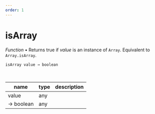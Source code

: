 ```yaml
---
order: 1
---
```

# isArray

_Function_ &bull; Returns true if _value_ is an instance of `Array`. Equivalent to `Array.isArray`.

<pre><code>isArray value &rarr; boolean</code></pre>
<br>

| name | type | description |
|------|------|-------------|
|value|any||
|&rarr; boolean|any||



